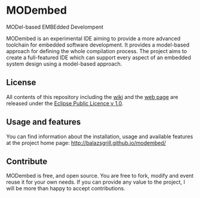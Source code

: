 MODembed
========

MODel-based EMBEdded Develompent

MODembed is an experimental IDE aiming to provide a more advanced toolchain for embedded software development. It provides a model-based approach for defining the whole compilation process. The project aims to create a full-featured IDE which can support every aspect of an embedded system design using a model-based approach. 

License
-------

All contents of this repository including the 
<a href="https://github.com/balazsgrill/modembed/wiki">wiki</a> and the 
<a href="http://balazsgrill.github.io/modembed/">web page</a> are released under the
<a href="http://www.eclipse.org/legal/epl-v10.html">Eclipse Public Licence v 1.0</a>. 

Usage and features
------------------

You can find information about the installation, usage and available features at the project home page: http://balazsgrill.github.io/modembed/

Contribute
----------

MODembed is free, and open source. You are free to fork, modify and event reuse it for your own needs. If you 
can provide any value to the project, I will be more than happy to accept contributions.
